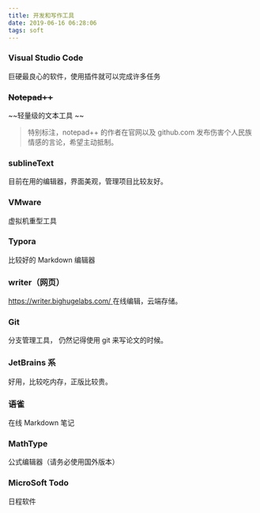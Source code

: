 ```yaml
---
title: 开发和写作工具
date: 2019-06-16 06:28:06
tags: soft
---
```


 

### Visual Studio Code

巨硬最良心的软件，使用插件就可以完成许多任务



### ~~Notepad++~~

~~轻量级的文本工具 ~~

> 特别标注，notepad++ 的作者在官网以及 github.com 发布伤害个人民族情感的言论，希望主动抵制。


### sublineText


目前在用的编辑器，界面美观，管理项目比较友好。


### VMware

虚拟机重型工具



### Typora

比较好的 Markdown 编辑器



###  writer（网页）

[https://writer.bighugelabs.com/ ](https://writer.bighugelabs.com/ ) 在线编辑，云端存储。



### Git 

分支管理工具， 仍然记得使用 git 来写论文的时候。



### JetBrains 系

好用，比较吃内存，正版比较贵。



### 语雀

在线 Markdown 笔记



### MathType

 公式编辑器（请务必使用国外版本）



### MicroSoft Todo

日程软件

